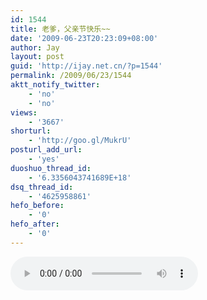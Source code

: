 ```yaml
---
id: 1544
title: 老爹，父亲节快乐~~
date: '2009-06-23T20:23:09+08:00'
author: Jay
layout: post
guid: 'http://ijay.net.cn/?p=1544'
permalink: /2009/06/23/1544
aktt_notify_twitter:
    - 'no'
    - 'no'
views:
    - '3667'
shorturl:
    - 'http://goo.gl/MukrU'
posturl_add_url:
    - 'yes'
duoshuo_thread_id:
    - '6.3356043741689E+18'
dsq_thread_id:
    - '4625958861'
hefo_before:
    - '0'
hefo_after:
    - '0'
---
```


<audio src="//www.jayxu.com/music/16%20I%20Still%20Can%27t%20Say%20Goodbye.mp3" controls="controls"></audio>